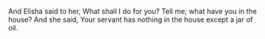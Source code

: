 And Elisha said to her, What shall I do for you? Tell me; what have you in the house? And she said, Your servant has nothing in the house except a jar of oil.
